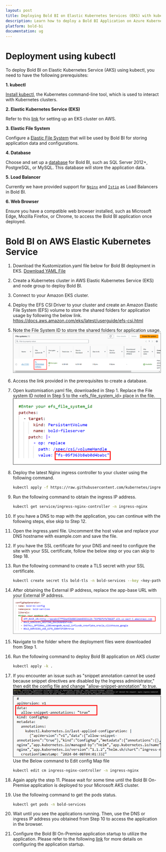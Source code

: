 ```yaml
---
layout: post
title: Deploying Bold BI on Elastic Kubernetes Services (EKS) with kubectl and kustomization.
description: Learn how to deploy a Bold BI Application on Azure Kubernetes Services (AKS) using Kustomization. This approach involves using Kubernetes Kustomize, a tool that allows you to customize Kubernetes resource configurations, to deploy Bold BI on AKS 
platform: bold-bi
documentation: ug
---
```

# Deployment using kubectl

To deploy Bold BI on Elastic Kubernetes Service (AKS) using kubectl, you need to have the following prerequisites:

**1. kubectl**

[Install kubectl](https://kubernetes.io/docs/tasks/tools/#kubectl), the Kubernetes command-line tool, which is used to interact with Kubernetes clusters.

**2. Elastic Kubernetes Service (EKS)**
 
Refer to this [link](ekscluster-creation.md) for setting up an EKS cluster on AWS.

**3. Elastic File System**

 Configure a [Elastic File System](creating-efs.md) that will be used by Bold BI for storing application data and configurations.

**4. Database** 

Choose and set up a  [database](aws-database-setup.md) for Bold BI, such as SQL Server 2012+, PostgreSQL, or MySQL. This database will store the application data.

**5. Load Balancer** 

Currently we have provided support for [`Nginx`](https://kubernetes.github.io/ingress-nginx/deploy/#aws) and [`Istio`](https://istio.io/latest/docs/setup/install/) as Load Balancers in Bold BI.

**6. Web Browser**

 Ensure you have a compatible web browser installed, such as Microsoft Edge, Mozilla Firefox, or Chrome, to access the Bold BI application once deployed.

# Bold BI on AWS Elastic Kubernetes Service

1. Download the Kustomization.yaml file below for Bold BI deployment in EKS.
<a href="kustomization.yaml" download="kustomization.yaml">Download YAML File</a>

2. Create a Kubernetes cluster in AWS Elastic Kubernetes Service (EKS) and node group to deploy Bold BI.

3. Connect to your Amazon EKS cluster.

4. Deploy the EFS CSI Driver to your cluster and create an Amazon Elastic File System (EFS) volume to store the shared folders for application usage by following the below link.
https://docs.aws.amazon.com/eks/latest/userguide/efs-csi.html

5. Note the File System ID to store the shared folders for application usage.
    ![File-System-ID](imageseks/file-system-id.png)

6. Access the link provided in the prerequisites to create a database.

7. Open kustomisation.yaml file, downloaded in Step 1. Replace the File system ID noted in Step 5 to the <efs_file_system_id> place in the file. 
    ![replace-fs-id](imageseks/replace-fs-id.png)

8. Deploy the latest Nginx ingress controller to your cluster using the following command.
    ```bash 
    kubectl apply -f https://raw.githubusercontent.com/kubernetes/ingress-nginx/controller-v1.10.0/deploy/static/provider/cloud/deploy.yaml

8. Run the following command to obtain the ingress IP address.
    ```bash 
    kubectl get service/ingress-nginx-controller -n ingress-nginx

9. If you have a DNS to map with the application, you can continue with the following steps, else skip to Step 12.

10. Open the ingress.yaml file. Uncomment the host value and replace your DNS hostname with example.com and save the file.

11. If you have the SSL certificate for your DNS and need to configure the site with your SSL certificate, follow the below step or you can skip to Step 18.

12. Run the following command to create a TLS secret with your SSL certificate.
    ```bash
    kubectl create secret tls bold-tls -n bold-services --key <key-path> --cert <certificate-path>

9. After obtaining the External IP address, replace the app-base URL with your External IP address.
    ![Replace-app-base-url](imageseks/replace-url.png)

10. Navigate to the folder where the deployment files were downloaded from Step 1.

11. Run the following command to deploy Bold BI application on AKS cluster
    ```bash
    kubectl apply -k .
    
12. If you encounter an issue such as "snippet annotation cannot be used because snippet directives are disabled by the Ingress administrator," then edit the config file and change "allow-snippet-annotation" to true.
    ![snippet error](images/snippet-error.png)
    ![snippet annotation](images/snippet-annotation.png)
    Use the Below command to Edit config Map file 
    ```bash
    kubectl edit cm ingress-nginx-controller -n ingress-nginx

13. Again apply the step 11. Please wait for some time until the Bold BI On-Premise application is deployed to your Microsoft AKS cluster.

14. Use the following command to get the pods status.
    ```bash 
    kubectl get pods -n bold-services

15. Wait until you see the applications running. Then, use the DNS or ingress IP address you obtained from Step 10 to access the application in the browser.

16. Configure the Bold BI On-Premise application startup to utilize the application. Please refer to the following [link](https://help.boldbi.com/embedded-bi/application-startup) for more details on configuring the application startup.
